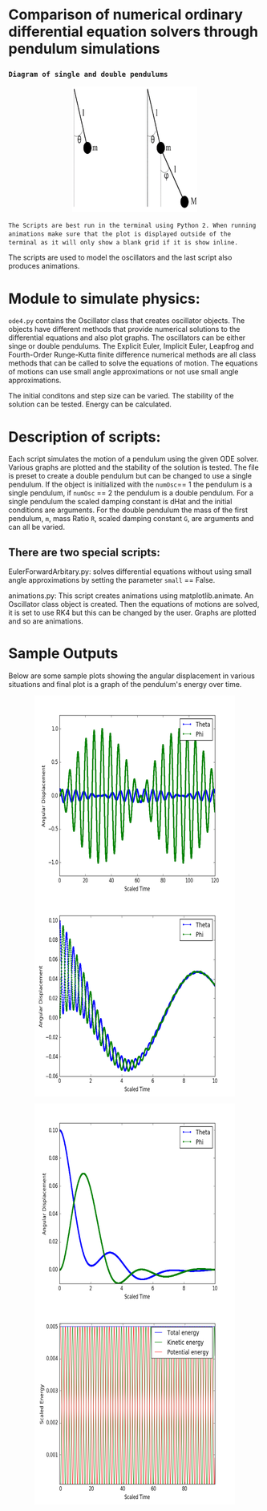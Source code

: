 # Comparison of numerical ordinary differential equation solvers through pendulum simulations

 ### `Diagram of single and double pendulums`
 <p align="center"> 
 <img src="/images/pendulums.png" height= "250" width="250">
 </p>

`The Scripts are best run in the terminal using Python 2. When running animations make sure that the plot is displayed outside of the terminal as it will only show a blank grid if it is show inline.`

The scripts are used to model the oscillators and the last script also produces animations.

#  Module to simulate physics:

`ode4.py` contains the Oscillator class that creates oscillator objects. 
The objects have different methods that provide numerical solutions to the differential equations and also plot graphs.
The oscillators can be either singe or double pendulums.
The Explicit Euler, Implicit Euler, Leapfrog and Fourth-Order Runge-Kutta finite difference numerical methods are all 
class methods that can be called to solve the equations of motion. 
The equations of motions can use small angle approximations or not use small angle approximations.

The initial conditons and step size can be varied.
The stability of the solution can be tested.
Energy can be calculated.

# Description of scripts: 

Each script simulates the motion of a pendulum using the given ODE solver. 
Various graphs are plotted and the stability of the solution is tested.
The file is preset to create a double pendulum but can be changed to use a single pendulum.
If the object is initialized with the `numOsc`== 1 the pendulum is a single pendulum, if `numOsc` == 2 the pendulum is a double pendulum. 
For a single pendulum the scaled damping constant is dHat and the initial conditions are arguments.
For the double pendulum the mass of the first pendulum, `m`, mass Ratio `R`, scaled damping constant `G`, are arguments and can all be varied.  

## There are two special scripts:

EulerForwardArbitary.py: solves differential equations without using small angle approximations by setting the parameter `small` == False.

animations.py: This script creates animations using matplotlib.animate. An Oscillator class object is created.
Then the equations of motions are solved, it is set to use RK4 but this can be
changed by the user. Graphs are plotted and so are animations.

# Sample Outputs

Below are some sample plots showing the angular displacement in various situations and final plot is a graph of the pendulum's energy over time.
<p align="center"> 
<img src="/images/R001G0.png" align="middle" height= "400" width="400"/> <img src="/images/R100G1.png" align="center" height= "400" width="400">
</p>
 
<p align="center"> 
<img src="/images/R1G1.png" align="center" height= "400" width="400"/> <img src="/images/graph1rk4h0dot01.png" align="center" height= "400" width="400">
</p>
